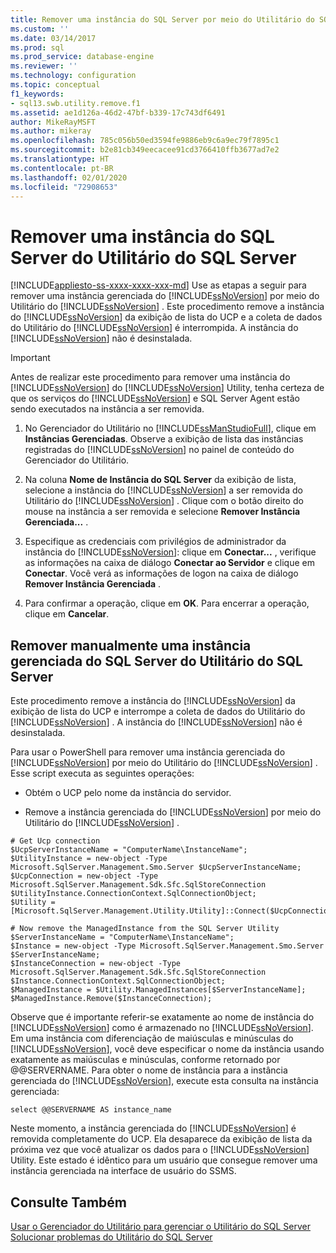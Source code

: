 ```yaml
---
title: Remover uma instância do SQL Server por meio do Utilitário do SQL Server | Microsoft Docs
ms.custom: ''
ms.date: 03/14/2017
ms.prod: sql
ms.prod_service: database-engine
ms.reviewer: ''
ms.technology: configuration
ms.topic: conceptual
f1_keywords:
- sql13.swb.utility.remove.f1
ms.assetid: ae1d126a-46d2-47bf-b339-17c743df6491
author: MikeRayMSFT
ms.author: mikeray
ms.openlocfilehash: 785c056b50ed3594fe9886eb9c6a9ec79f7895c1
ms.sourcegitcommit: b2e81cb349eecacee91cd3766410ffb3677ad7e2
ms.translationtype: HT
ms.contentlocale: pt-BR
ms.lasthandoff: 02/01/2020
ms.locfileid: "72908653"
---
```

# <a name="remove-an-instance-of-sql-server-from-the-sql-server-utility"></a>Remover uma instância do SQL Server do Utilitário do SQL Server
[!INCLUDE[appliesto-ss-xxxx-xxxx-xxx-md](../../includes/appliesto-ss-xxxx-xxxx-xxx-md.md)]
  Use as etapas a seguir para remover uma instância gerenciada do [!INCLUDE[ssNoVersion](../../includes/ssnoversion-md.md)] por meio do Utilitário do [!INCLUDE[ssNoVersion](../../includes/ssnoversion-md.md)] . Este procedimento remove a instância do [!INCLUDE[ssNoVersion](../../includes/ssnoversion-md.md)] da exibição de lista do UCP e a coleta de dados do Utilitário do [!INCLUDE[ssNoVersion](../../includes/ssnoversion-md.md)] é interrompida. A instância do [!INCLUDE[ssNoVersion](../../includes/ssnoversion-md.md)] não é desinstalada.  
  
> [!IMPORTANT]  
>  Antes de realizar este procedimento para remover uma instância do [!INCLUDE[ssNoVersion](../../includes/ssnoversion-md.md)] do [!INCLUDE[ssNoVersion](../../includes/ssnoversion-md.md)] Utility, tenha certeza de que os serviços do [!INCLUDE[ssNoVersion](../../includes/ssnoversion-md.md)] e SQL Server Agent estão sendo executados na instância a ser removida.  
  
1.  No Gerenciador do Utilitário no [!INCLUDE[ssManStudioFull](../../includes/ssmanstudiofull-md.md)], clique em **Instâncias Gerenciadas**. Observe a exibição de lista das instâncias registradas do [!INCLUDE[ssNoVersion](../../includes/ssnoversion-md.md)] no painel de conteúdo do Gerenciador do Utilitário.  
  
2.  Na coluna **Nome de Instância do SQL Server** da exibição de lista, selecione a instância do [!INCLUDE[ssNoVersion](../../includes/ssnoversion-md.md)] a ser removida do Utilitário do [!INCLUDE[ssNoVersion](../../includes/ssnoversion-md.md)] . Clique com o botão direito do mouse na instância a ser removida e selecione **Remover Instância Gerenciada...** .  
  
3.  Especifique as credenciais com privilégios de administrador da instância do [!INCLUDE[ssNoVersion](../../includes/ssnoversion-md.md)]: clique em **Conectar...** , verifique as informações na caixa de diálogo **Conectar ao Servidor** e clique em **Conectar**. Você verá as informações de logon na caixa de diálogo **Remover Instância Gerenciada** .  
  
4.  Para confirmar a operação, clique em **OK**. Para encerrar a operação, clique em **Cancelar**.  

## <a name="manually-remove-a-managed-instance-of-sql-server-from-a-sql-server-utility"></a>Remover manualmente uma instância gerenciada do SQL Server do Utilitário do SQL Server  
 Este procedimento remove a instância do [!INCLUDE[ssNoVersion](../../includes/ssnoversion-md.md)] da exibição de lista do UCP e interrompe a coleta de dados do Utilitário do [!INCLUDE[ssNoVersion](../../includes/ssnoversion-md.md)] . A instância do [!INCLUDE[ssNoVersion](../../includes/ssnoversion-md.md)] não é desinstalada.  
  
 Para usar o PowerShell para remover uma instância gerenciada do [!INCLUDE[ssNoVersion](../../includes/ssnoversion-md.md)] por meio do Utilitário do [!INCLUDE[ssNoVersion](../../includes/ssnoversion-md.md)] . Esse script executa as seguintes operações:  
  
-   Obtém o UCP pelo nome da instância do servidor.  
  
-   Remove a instância gerenciada do [!INCLUDE[ssNoVersion](../../includes/ssnoversion-md.md)] por meio do Utilitário do [!INCLUDE[ssNoVersion](../../includes/ssnoversion-md.md)] .  
  
```  
# Get Ucp connection  
$UcpServerInstanceName = "ComputerName\InstanceName";  
$UtilityInstance = new-object -Type Microsoft.SqlServer.Management.Smo.Server $UcpServerInstanceName;  
$UcpConnection = new-object -Type Microsoft.SqlServer.Management.Sdk.Sfc.SqlStoreConnection $UtilityInstance.ConnectionContext.SqlConnectionObject;  
$Utility = [Microsoft.SqlServer.Management.Utility.Utility]::Connect($UcpConnection);  
  
# Now remove the ManagedInstance from the SQL Server Utility  
$ServerInstanceName = "ComputerName\InstanceName";  
$Instance = new-object -Type Microsoft.SqlServer.Management.Smo.Server $ServerInstanceName;  
$InstanceConnection = new-object -Type Microsoft.SqlServer.Management.Sdk.Sfc.SqlStoreConnection $Instance.ConnectionContext.SqlConnectionObject;  
$ManagedInstance = $Utility.ManagedInstances[$ServerInstanceName];  
$ManagedInstance.Remove($InstanceConnection);  
```  
  
 Observe que é importante referir-se exatamente ao nome de instância do [!INCLUDE[ssNoVersion](../../includes/ssnoversion-md.md)] como é armazenado no [!INCLUDE[ssNoVersion](../../includes/ssnoversion-md.md)]. Em uma instância com diferenciação de maiúsculas e minúsculas do [!INCLUDE[ssNoVersion](../../includes/ssnoversion-md.md)], você deve especificar o nome da instância usando exatamente as maiúsculas e minúsculas, conforme retornado por @@SERVERNAME. Para obter o nome de instância para a instância gerenciada do [!INCLUDE[ssNoVersion](../../includes/ssnoversion-md.md)], execute esta consulta na instância gerenciada:  
  
```  
select @@SERVERNAME AS instance_name  
```  
  
 Neste momento, a instância gerenciada do [!INCLUDE[ssNoVersion](../../includes/ssnoversion-md.md)] é removida completamente do UCP. Ela desaparece da exibição de lista da próxima vez que você atualizar os dados para o [!INCLUDE[ssNoVersion](../../includes/ssnoversion-md.md)] Utility. Este estado é idêntico para um usuário que consegue remover uma instância gerenciada na interface de usuário do SSMS.  
  
## <a name="see-also"></a>Consulte Também  
 [Usar o Gerenciador do Utilitário para gerenciar o Utilitário do SQL Server](../../relational-databases/manage/use-utility-explorer-to-manage-the-sql-server-utility.md)   
 [Solucionar problemas do Utilitário do SQL Server](https://msdn.microsoft.com/library/f5f47c2a-38ea-40f8-9767-9bc138d14453)  
  
  
